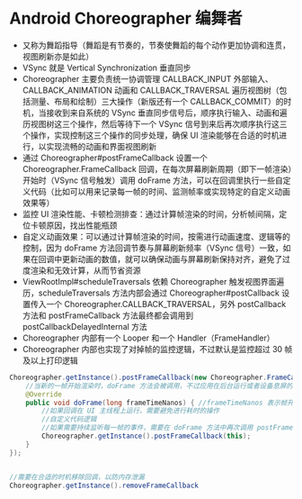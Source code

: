 # Android Choreographer 编舞者
- 又称为舞蹈指导（舞蹈是有节奏的，节奏使舞蹈的每个动作更加协调和连贯，视图刷新亦是如此）
- VSync 就是 Vertical Synchronization 垂直同步
- Choreographer 主要负责统一协调管理 CALLBACK_INPUT 外部输入、CALLBACK_ANIMATION 动画和 CALLBACK_TRAVERSAL 遍历视图树（包括测量、布局和绘制）三大操作（新版还有一个 CALLBACK_COMMIT）的时机，当接收到来自系统的 VSync 垂直同步信号后，顺序执行输入、动画和遍历视图树这三个操作，然后等待下一个 VSync 信号到来后再次顺序执行这三个操作，实现控制这三个操作的同步处理，确保 UI 渲染能够在合适的时机进行，以实现流畅的动画和界面视图刷新
- 通过 Choreographer#postFrameCallback 设置一个 Choreographer.FrameCallback 回调，在每次屏幕刷新周期（即下一帧渲染）开始时（VSync 信号触发）调用 doFrame 方法，可以在回调里执行一些自定义代码（比如可以用来记录每一帧的时间、监测帧率或实现特定的自定义动画效果等）
- 监控 UI 渲染性能、卡顿检测排查：通过计算帧渲染的时间，分析帧间隔，定位卡顿原因，找出性能瓶颈
- 自定义动画效果：可以通过计算帧渲染的时间，按需进行动画速度、逻辑等的控制，因为 doFrame 方法回调节奏与屏幕刷新频率（VSync 信号）一致，如果在回调中更新动画的数值，就可以确保动画与屏幕刷新保持对齐，避免了过度渲染和无效计算，从而节省资源
- ViewRootImpl#scheduleTraversals 依赖 Choreographer 触发视图界面遍历，scheduleTraversals 方法内部会通过 Choreographer#postCallback 设置传入一个 Choreographer.CALLBACK_TRAVERSAL，另外 postCallback 方法和 postFrameCallback 方法最终都会调用到 postCallbackDelayedInternal 方法
- Choreographer 内部有一个 Looper 和一个 Handler（FrameHandler）
- Choreographer 内部也实现了对掉帧的监控逻辑，不过默认是监控超过 30 帧及以上打印逻辑

```java
Choreographer.getInstance().postFrameCallback(new Choreographer.FrameCallback() {
    //当新的一帧开始渲染时，doFrame 方法会被调用，不过应用在后台运行或者设备息屏的情况下，doFrame 方法回调将不会被触发
    @Override
    public void doFrame(long frameTimeNanos) { //frameTimeNanos 表示帧开始渲染时的时间，单位纳秒
        //如果回调在 UI 主线程上运行，需要避免进行耗时的操作
        //自定义代码逻辑
        //如果需要持续监听每一帧的事件，需要在 doFrame 方法中再次调用 postFrameCallback 方法继续监听下一帧回调
        Choreographer.getInstance().postFrameCallback(this);
    }
});


//需要在合适的时机移除回调，以防内存泄漏
Choreographer.getInstance().removeFrameCallback
```